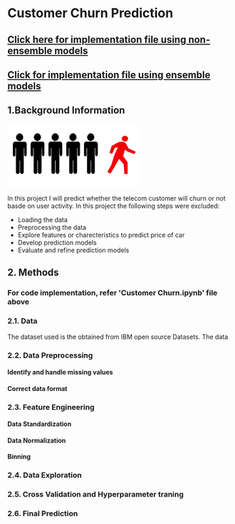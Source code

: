 # Customer Churn Prediction #

## [Click here for implementation file using non-ensemble models](https://github.com/ArulAuror/Data-Science-Portfolio/blob/main/Classification%20ML%20Models/Customer%20Churn/Customer%20Churn.ipynb)
## [Click for implementation file using ensemble models](https://github.com/ArulAuror/Data-Science-Portfolio/blob/main/Classification%20ML%20Models/Customer%20Churn/Customer%20Churn%20using%20Ensemble%20Models%20%26%20Deep%20Learning.ipynb)

## 1.Background Information ##
<div></div>
<img src='1.png' width=300>
</div>

In this project I will predict whether the telecom customer will churn or not basde on user activity. In this project the following steps were excluded:

* Loading the data
* Preprocessing the data
* Explore features or charecteristics to predict price of car
* Develop prediction models
* Evaluate and refine prediction models

## 2. Methods

### For code implementation, refer 'Customer Churn.ipynb' file above

### 2.1. Data
The dataset used is the obtained from IBM open source Datasets. The data

### 2.2. Data Preprocessing 

#### Identify and handle missing values ####

#### Correct data format ####

### 2.3. Feature Engineering ###

#### Data Standardization ####

#### Data Normalization ####

#### Binning ####

### 2.4. Data Exploration ###

### 2.5. Cross Validation and Hyperparameter traning ###

### 2.6. Final Prediction ###




